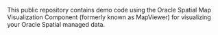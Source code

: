 This public repository contains demo code using the Oracle Spatial Map Visualization Component (formerly known as 
MapViewer) for visualizing your Oracle Spatial managed data.